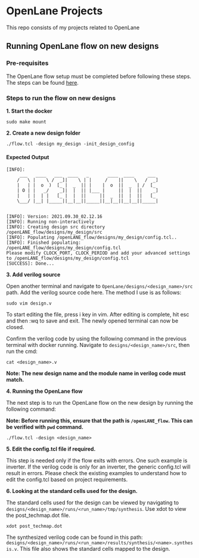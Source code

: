 # OpenLane Projects
This repo consists of my projects related to OpenLane

## Running OpenLane flow on new designs

### Pre-requisites
The OpenLane flow setup must be completed before following these steps.
The steps can be found [here](https://github.com/The-OpenROAD-Project/OpenLane).

### Steps to run the flow on new designs

**1. Start the docker**
```console
sudo make mount
```
**2. Create a new design folder**
```console
./flow.tcl -design my_design -init_design_config
```

#### Expected Output
```console
[INFO]: 
	 ___   ____   ___  ____   _       ____  ____     ___
	/   \ |    \ /  _]|    \ | |     /    ||    \   /  _]
	|   | |  o  )  [_ |  _  || |    |  o  ||  _  | /  [_
	| O | |   _/    _]|  |  || |___ |     ||  |  ||    _]
	|   | |  | |   [_ |  |  ||     ||  _  ||  |  ||   [_
	\___/ |__| |_____||__|__||_____||__|__||__|__||_____|


[INFO]: Version: 2021.09.30_02.12.16
[INFO]: Running non-interactively
[INFO]: Creating design src directory /openLANE_flow/designs/my_design/src
[INFO]: Populating /openLANE_flow/designs/my_design/config.tcl..
[INFO]: Finished populating:
/openLANE_flow/designs/my_design/config.tcl 
Please modify CLOCK_PORT, CLOCK_PERIOD and add your advanced settings to /openLANE_flow/designs/my_design/config.tcl
[SUCCESS]: Done...
```

**3. Add verilog source**

Open another terminal and navigate to `OpenLane/designs/<design_name>/src` path. 
Add the verilog source code here. The method I use is as follows:
```console
sudo vim design.v
```
To start editing the file, press i key in vim. After editing is complete, hit esc and then :wq to save and exit.
The newly opened terminal can now be closed. 

Confirm the verilog code by using the following command in the previous terminal with docker running. Navigate to `designs/<design_name>/src`, then run the cmd:
```console
cat <design_name>.v
```
**Note: The new design name and the module name in verilog code must match.**

**4. Running the OpenLane flow**

The next step is to run the OpenLane flow on the new design by running the following command:

**Note: Before running this, ensure that the path is `/openLANE_flow`. This can be verified with `pwd` command.**

```console
./flow.tcl -design <design_name>
```

**5. Edit the config.tcl file if required.**

This step is needed only if the flow exits with errors. One such example is inverter. If the verilog code is only for an inverter, the generic config.tcl will result in errors. Please check the existing examples to understand how to edit the config.tcl based on project requirements.

**6. Looking at the standard cells used for the design.**

The standard cells used for the design can be viewed by navigating to `designs/<design_name>/runs/<run_name>/tmp/synthesis`.
Use xdot to view the post_techmap.dot file.
```console
xdot post_techmap.dot
```
The synthesized verilog code can be found in this path: `designs/<design_name>/runs/<run_name>/results/synthesis/<name>.synthesis.v`.
This file also shows the standard cells mapped to the design.

